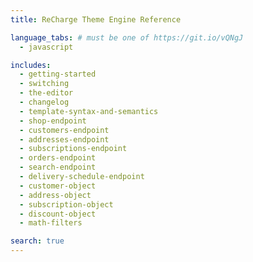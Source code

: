 ```yaml
---
title: ReCharge Theme Engine Reference

language_tabs: # must be one of https://git.io/vQNgJ
  - javascript

includes:
  - getting-started
  - switching
  - the-editor
  - changelog
  - template-syntax-and-semantics
  - shop-endpoint
  - customers-endpoint
  - addresses-endpoint
  - subscriptions-endpoint
  - orders-endpoint
  - search-endpoint
  - delivery-schedule-endpoint
  - customer-object
  - address-object
  - subscription-object
  - discount-object
  - math-filters

search: true
---
```

